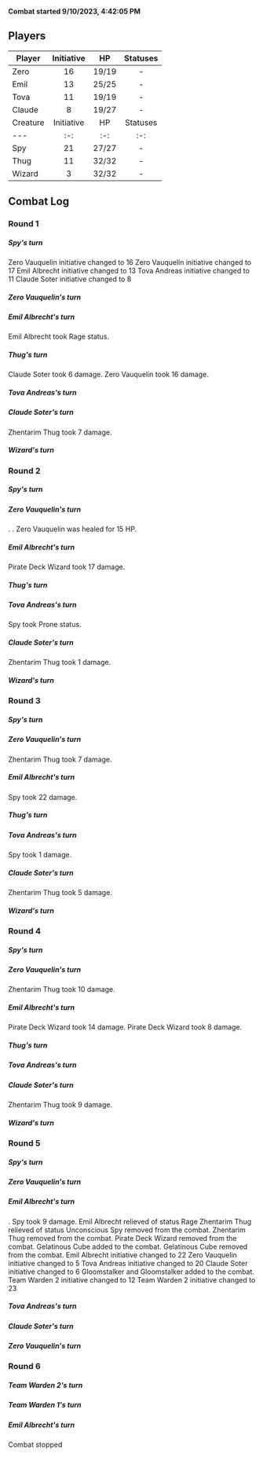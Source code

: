 **Combat started 9/10/2023, 4:42:05 PM**


## Players
| Player | Initiative | HP | Statuses |
| --- | :-: | :-: | :-: |
| Zero | 16 | 19/19 | - |
| Emil | 13 | 25/25 | - |
| Tova | 11 | 19/19 | - |
| Claude | 8 | 19/27 | - |
| Creature | Initiative  | HP | Statuses |
| --- | :-: | :-: | :-: |
| Spy | 21 | 27/27 | - |
| Thug | 11 | 32/32 | - |
| Wizard | 3 | 32/32 | - |


## Combat Log

### Round 1

##### Spy's turn
Zero Vauquelin initiative changed to 16
Zero Vauquelin initiative changed to 17
Emil Albrecht initiative changed to 13
Tova Andreas initiative changed to 11
Claude Soter initiative changed to 8
##### Zero Vauquelin's turn
##### Emil Albrecht's turn
Emil Albrecht took Rage status.
##### Thug's turn
Claude Soter took 6 damage.
Zero Vauquelin took 16 damage.
##### Tova Andreas's turn
##### Claude Soter's turn
Zhentarim Thug took 7 damage.
##### Wizard's turn
### Round 2
##### Spy's turn
##### Zero Vauquelin's turn
.
.
Zero Vauquelin was healed for 15 HP.
##### Emil Albrecht's turn
Pirate Deck Wizard took 17 damage.
##### Thug's turn
##### Tova Andreas's turn
Spy took Prone status.
##### Claude Soter's turn
Zhentarim Thug took 1 damage.
##### Wizard's turn
### Round 3
##### Spy's turn
##### Zero Vauquelin's turn
Zhentarim Thug took 7 damage.
##### Emil Albrecht's turn
Spy took 22 damage.
##### Thug's turn
##### Tova Andreas's turn
Spy took 1 damage.
##### Claude Soter's turn
Zhentarim Thug took 5 damage.
##### Wizard's turn
### Round 4
##### Spy's turn
##### Zero Vauquelin's turn
Zhentarim Thug took 10 damage.
##### Emil Albrecht's turn
Pirate Deck Wizard took 14 damage.
Pirate Deck Wizard took 8 damage.
##### Thug's turn
##### Tova Andreas's turn
##### Claude Soter's turn
Zhentarim Thug took 9 damage.
##### Wizard's turn
### Round 5
##### Spy's turn
##### Zero Vauquelin's turn
##### Emil Albrecht's turn
.
Spy took 9 damage.
Emil Albrecht relieved of status Rage
Zhentarim Thug relieved of status Unconscious
Spy removed from the combat.
Zhentarim Thug removed from the combat.
Pirate Deck Wizard removed from the combat.
Gelatinous Cube added to the combat.
Gelatinous Cube removed from the combat.
Emil Albrecht initiative changed to 22
Zero Vauquelin initiative changed to 5
Tova Andreas initiative changed to 20
Claude Soter initiative changed to 6
Gloomstalker and Gloomstalker added to the combat.
Team Warden 2 initiative changed to 12
Team Warden 2 initiative changed to 23
##### Tova Andreas's turn
##### Claude Soter's turn
##### Zero Vauquelin's turn
### Round 6
##### Team Warden 2's turn
##### Team Warden 1's turn
##### Emil Albrecht's turn
Combat stopped
